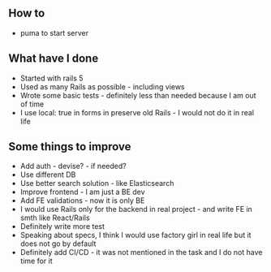 ## How to
* puma to start server

## What have I done
* Started with rails 5
* Used as many Rails as possible - including views
* Wrote some basic tests - definitely less than needed because I am out of time
* I use local: true in forms in preserve old Rails - I would not do it in real life

## Some things to improve
* Add auth - devise? - if needed?
* Use different DB
* Use better search solution - like Elasticsearch
* Improve frontend - I am just a BE dev
* Add FE validations - now it is only BE
* I would use Rails only for the backend in real project - and write FE in smth like React/Rails
* Definitely write more test
* Speaking about specs, I think I would use factory girl in real life but it does not go by default
* Definitely add CI/CD - it was not mentioned in the task and I do not have time for it
